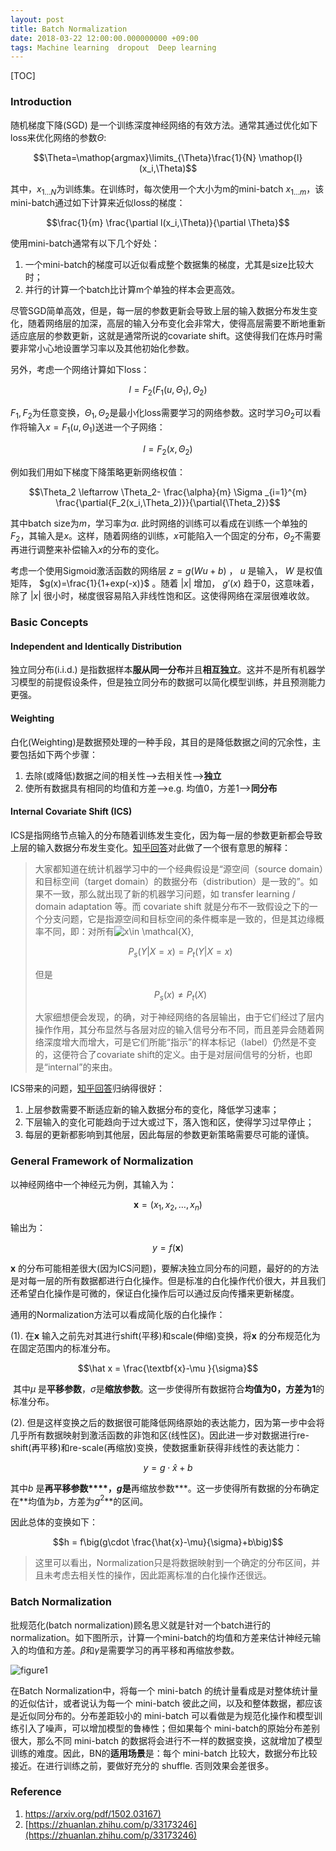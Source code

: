```yaml
---
layout: post
title: Batch Normalization
date: 2018-03-22 12:00:00.000000000 +09:00
tags: Machine learning  dropout  Deep learning
---
```


[TOC]

### Introduction

随机梯度下降(SGD) 是一个训练深度神经网络的有效方法。通常其通过优化如下loss来优化网络的参数$\Theta$:

$$\Theta=\mathop{argmax}\limits_{\Theta}\frac{1}{N} \mathop{l}(x_i,\Theta)$$

其中，$x_{1…N}$为训练集。在训练时，每次使用一个大小为m的mini-batch $x_{1…m}$，该mini-batch通过如下计算来近似loss的梯度：

$$\frac{1}{m} \frac{\partial l(x_i,\Theta)}{\partial \Theta}$$

使用mini-batch通常有以下几个好处：

1. 一个mini-batch的梯度可以近似看成整个数据集的梯度，尤其是size比较大时；
2. 并行的计算一个batch比计算m个单独的样本会更高效。

尽管SGD简单高效，但是，每一层的参数更新会导致上层的输入数据分布发生变化，随着网络层的加深，高层的输入分布变化会非常大，使得高层需要不断地重新适应底层的参数更新，这就是通常所说的covariate shift。这使得我们在炼丹时需要非常小心地设置学习率以及其他初始化参数。

另外，考虑一个网络计算如下loss：

$$l = F_2(F_1(u,\Theta_1),\Theta_2)$$

$F_1,F_2$为任意变换，$\Theta_1,\Theta_2$是最小化loss需要学习的网络参数。这时学习$\Theta_2$可以看作将输入$x=F_1(u,\Theta_1)$送进一个子网络：

$$l=F_2(x,\Theta_2)$$

例如我们用如下梯度下降策略更新网络权值：

$$\Theta_2 \leftarrow \Theta_2- \frac{\alpha}{m} \Sigma _{i=1}^{m} \frac{\partial{F_2(x_i,\Theta_2)}}{\partial{\Theta_2}}$$

其中batch size为$m$，学习率为$\alpha$. 此时网络的训练可以看成在训练一个单独的$F_2$，其输入是$x$。这样，随着网络的训练，$x$可能陷入一个固定的分布，$\Theta_2$不需要再进行调整来补偿输入$x$的分布的变化。

考虑一个使用Sigmoid激活函数的网络层 $z=g(Wu+b)$ ， $u$ 是输入， $W$ 是权值矩阵， $g(x)=\frac{1}{1+exp(-x)}$ 。随着 $|x|$ 增加， $g'(x)$ 趋于0，这意味着，除了 $|x|$ 很小时，梯度很容易陷入非线性饱和区。这使得网络在深层很难收敛。

### Basic Concepts

#### Independent and Identically Distribution

独立同分布(i.i.d.) 是指数据样本**服从同一分布**并且**相互独立**。这并不是所有机器学习模型的前提假设条件，但是独立同分布的数据可以简化模型训练，并且预测能力更强。

#### Weighting

白化(Weighting)是数据预处理的一种手段，其目的是降低数据之间的冗余性，主要包括如下两个步骤：

1. 去除(或降低)数据之间的相关性——>去相关性——>**独立**
2. 使所有数据具有相同的均值和方差——>e.g. 均值0，方差1——>**同分布**

#### Internal Covariate Shift (ICS)

ICS是指网络节点输入的分布随着训练发生变化，因为每一层的参数更新都会导致上层的输入数据分布发生变化。[知乎回答](https://www.zhihu.com/question/38102762/answer/85238569)对此做了一个很有意思的解释：

> 大家都知道在统计机器学习中的一个经典假设是“源空间（source domain）和目标空间（target domain）的数据分布（distribution）是一致的”。如果不一致，那么就出现了新的机器学习问题，如 transfer learning / domain adaptation 等。而 covariate shift 就是分布不一致假设之下的一个分支问题，它是指源空间和目标空间的条件概率是一致的，但是其边缘概率不同，即：对所有![x\in \mathcal{X}](https://www.zhihu.com/equation?tex=x%5Cin+%5Cmathcal%7BX%7D),
>
> $$P_s(Y|X=x)=P_t(Y|X=x)$$
>
> 但是
>
> $$P_s(x) \not=P_t(X)$$
>
> 大家细想便会发现，的确，对于神经网络的各层输出，由于它们经过了层内操作作用，其分布显然与各层对应的输入信号分布不同，而且差异会随着网络深度增大而增大，可是它们所能“指示”的样本标记（label）仍然是不变的，这便符合了covariate shift的定义。由于是对层间信号的分析，也即是“internal”的来由。

ICS带来的问题，[知乎回答](https://zhuanlan.zhihu.com/p/33173246)归纳得很好：

1. 上层参数需要不断适应新的输入数据分布的变化，降低学习速率；
2. 下层输入的变化可能趋向于过大或过下，落入饱和区，使得学习过早停止；
3. 每层的更新都影响到其他层，因此每层的参数更新策略需要尽可能的谨慎。

### General Framework of Normalization

以神经网络中一个神经元为例，其输入为：

$$\textbf{x} = (x_1,x_2,…,x_n)$$

输出为：

$$y=f(\textbf{x})$$

$\textbf{x}$ 的分布可能相差很大(因为ICS问题)，要解决独立同分布的问题，最好的的方法是对每一层的所有数据都进行白化操作。但是标准的白化操作代价很大，并且我们还希望白化操作是可微的，保证白化操作后可以通过反向传播来更新梯度。

通用的Normalization方法可以看成简化版的白化操作：

(1). 在$\textbf{x}$ 输入之前先对其进行shift(平移)和scale(伸缩)变换，将$\textbf{x}$ 的分布规范化为在固定范围内的标准分布。

$$\hat x = \frac{\textbf{x}-\mu }{\sigma}$$

​       其中$\mu$ 是**平移参数**，$\sigma$是**缩放参数**。这一步使得所有数据符合**均值为0，方差为1**的标准分布。

(2). 但是这样变换之后的数据很可能降低网络原始的表达能力，因为第一步中会将几乎所有数据映射到激活函数的非饱和区(线性区)。因此进一步对数据进行re-shift(再平移)和re-scale(再缩放)变换，使数据重新获得非线性的表达能力：

$$y=g\cdot\hat{x}+b$$

其中$b$ 是**再平移参数****，$g$是**再缩放参数***。这一步使得所有数据的分布确定在**均值为$b$，方差为$g^2$**的区间。

因此总体的变换如下：

$$h = f\big(g\cdot \frac{\hat{x}-\mu}{\sigma}+b\big)$$

> 这里可以看出，Normalization只是将数据映射到一个确定的分布区间，并且未考虑去相关性的操作，因此距离标准的白化操作还很远。

### Batch Normalization

批规范化(batch normalization)顾名思义就是针对一个batch进行的normalization。如下图所示，计算一个mini-batch的均值和方差来估计神经元输入的均值和方差。$\beta$和$\gamma$是需要学习的再平移和再缩放参数。

![figure1](https://github.com/Pea-Shooter/Pea-Shooter.github.io/raw/master/images/blog/2018-03-22/Figure_1.png)

在Batch Normalization中，将每一个 mini-batch 的统计量看成是对整体统计量的近似估计，或者说认为每一个 mini-batch 彼此之间，以及和整体数据，都应该是近似同分布的。分布差距较小的 mini-batch 可以看做是为规范化操作和模型训练引入了噪声，可以增加模型的鲁棒性；但如果每个 mini-batch的原始分布差别很大，那么不同 mini-batch 的数据将会进行不一样的数据变换，这就增加了模型训练的难度。因此，BN的**适用场景**是：每个 mini-batch 比较大，数据分布比较接近。在进行训练之前，要做好充分的 shuffle. 否则效果会差很多。

### Reference

1. [https://arxiv.org/pdf/1502.03167)](https://arxiv.org/pdf/1502.03167)
2. [https://zhuanlan.zhihu.com/p/33173246](https://zhuanlan.zhihu.com/p/33173246)







